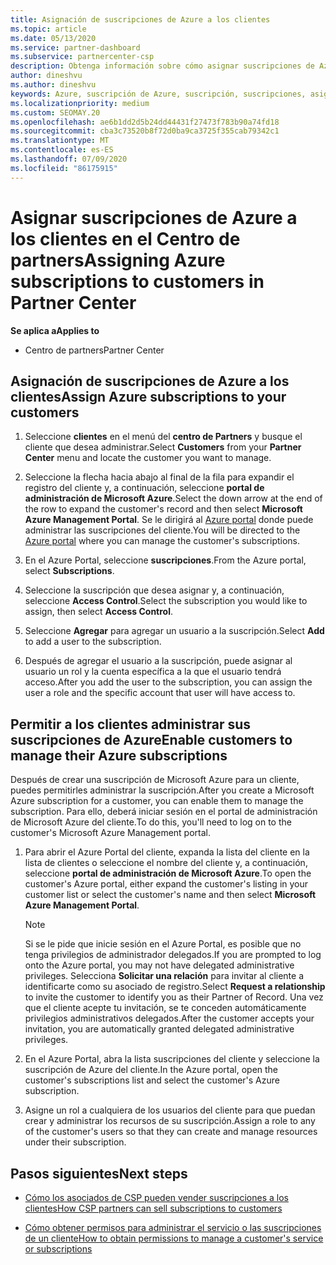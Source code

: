 ```yaml
---
title: Asignación de suscripciones de Azure a los clientes
ms.topic: article
ms.date: 05/13/2020
ms.service: partner-dashboard
ms.subservice: partnercenter-csp
description: Obtenga información sobre cómo asignar suscripciones de Azure a sus clientes en el centro de Partners y cómo permitir a los clientes administrar sus propias suscripciones.
author: dineshvu
ms.author: dineshvu
keywords: Azure, suscripción de Azure, suscripción, suscripciones, asignación de suscripción, administración de suscripciones de Azure
ms.localizationpriority: medium
ms.custom: SEOMAY.20
ms.openlocfilehash: ae6b1dd2d5b24dd44431f27473f783b90a74fd18
ms.sourcegitcommit: cba3c73520b8f72d0ba9ca3725f355cab79342c1
ms.translationtype: MT
ms.contentlocale: es-ES
ms.lasthandoff: 07/09/2020
ms.locfileid: "86175915"
---
```

# <a name="assigning-azure-subscriptions-to-customers-in-partner-center"></a><span data-ttu-id="9ba73-104">Asignar suscripciones de Azure a los clientes en el Centro de partners</span><span class="sxs-lookup"><span data-stu-id="9ba73-104">Assigning Azure subscriptions to customers in Partner Center</span></span>

<span data-ttu-id="9ba73-105">**Se aplica a**</span><span class="sxs-lookup"><span data-stu-id="9ba73-105">**Applies to**</span></span>

- <span data-ttu-id="9ba73-106">Centro de partners</span><span class="sxs-lookup"><span data-stu-id="9ba73-106">Partner Center</span></span>

## <a name="assign-azure-subscriptions-to-your-customers"></a><span data-ttu-id="9ba73-107">Asignación de suscripciones de Azure a los clientes</span><span class="sxs-lookup"><span data-stu-id="9ba73-107">Assign Azure subscriptions to your customers</span></span>

1. <span data-ttu-id="9ba73-108">Seleccione **clientes** en el menú del **centro de Partners** y busque el cliente que desea administrar.</span><span class="sxs-lookup"><span data-stu-id="9ba73-108">Select **Customers** from your **Partner Center** menu and locate the customer you want to manage.</span></span>

2. <span data-ttu-id="9ba73-109">Seleccione la flecha hacia abajo al final de la fila para expandir el registro del cliente y, a continuación, seleccione **portal de administración de Microsoft Azure**.</span><span class="sxs-lookup"><span data-stu-id="9ba73-109">Select the down arrow at the end of the row to expand the customer's record and then select **Microsoft Azure Management Portal**.</span></span> <span data-ttu-id="9ba73-110">Se le dirigirá al [Azure portal](https://portal.azure.com/) donde puede administrar las suscripciones del cliente.</span><span class="sxs-lookup"><span data-stu-id="9ba73-110">You will be directed to the [Azure portal](https://portal.azure.com/) where you can manage the customer's subscriptions.</span></span>

3. <span data-ttu-id="9ba73-111">En el Azure Portal, seleccione **suscripciones**.</span><span class="sxs-lookup"><span data-stu-id="9ba73-111">From the Azure portal, select **Subscriptions**.</span></span>

4. <span data-ttu-id="9ba73-112">Seleccione la suscripción que desea asignar y, a continuación, seleccione **Access Control**.</span><span class="sxs-lookup"><span data-stu-id="9ba73-112">Select the subscription you would like to assign, then select **Access Control**.</span></span>

5. <span data-ttu-id="9ba73-113">Seleccione **Agregar** para agregar un usuario a la suscripción.</span><span class="sxs-lookup"><span data-stu-id="9ba73-113">Select **Add** to add a user to the subscription.</span></span> 

6. <span data-ttu-id="9ba73-114">Después de agregar el usuario a la suscripción, puede asignar al usuario un rol y la cuenta específica a la que el usuario tendrá acceso.</span><span class="sxs-lookup"><span data-stu-id="9ba73-114">After you add the user to the subscription, you can assign the user a role and the specific account that user will have access to.</span></span>

## <a name="enable-customers-to-manage-their-azure-subscriptions"></a><span data-ttu-id="9ba73-115">Permitir a los clientes administrar sus suscripciones de Azure</span><span class="sxs-lookup"><span data-stu-id="9ba73-115">Enable customers to manage their Azure subscriptions</span></span>

<span data-ttu-id="9ba73-116">Después de crear una suscripción de Microsoft Azure para un cliente, puedes permitirles administrar la suscripción.</span><span class="sxs-lookup"><span data-stu-id="9ba73-116">After you create a Microsoft Azure subscription for a customer, you can enable them to manage the subscription.</span></span> <span data-ttu-id="9ba73-117">Para ello, deberá iniciar sesión en el portal de administración de Microsoft Azure del cliente.</span><span class="sxs-lookup"><span data-stu-id="9ba73-117">To do this, you'll need to log on to the customer's Microsoft Azure Management portal.</span></span> 

1. <span data-ttu-id="9ba73-118">Para abrir el Azure Portal del cliente, expanda la lista del cliente en la lista de clientes o seleccione el nombre del cliente y, a continuación, seleccione **portal de administración de Microsoft Azure**.</span><span class="sxs-lookup"><span data-stu-id="9ba73-118">To open the customer's Azure portal, either expand the customer's listing in your customer list or select the customer's name and then select **Microsoft Azure Management Portal**.</span></span>

   > [!NOTE]  
   > <span data-ttu-id="9ba73-119">Si se le pide que inicie sesión en el Azure Portal, es posible que no tenga privilegios de administrador delegados.</span><span class="sxs-lookup"><span data-stu-id="9ba73-119">If you are prompted to log onto the Azure portal, you may not have delegated administrative privileges.</span></span> <span data-ttu-id="9ba73-120">Selecciona **Solicitar una relación** para invitar al cliente a identificarte como su asociado de registro.</span><span class="sxs-lookup"><span data-stu-id="9ba73-120">Select **Request a relationship** to invite the customer to identify you as their Partner of Record.</span></span> <span data-ttu-id="9ba73-121">Una vez que el cliente acepte tu invitación, se te conceden automáticamente privilegios administrativos delegados.</span><span class="sxs-lookup"><span data-stu-id="9ba73-121">After the customer accepts your invitation, you are automatically granted delegated administrative privileges.</span></span>

2. <span data-ttu-id="9ba73-122">En el Azure Portal, abra la lista suscripciones del cliente y seleccione la suscripción de Azure del cliente.</span><span class="sxs-lookup"><span data-stu-id="9ba73-122">In the Azure portal, open the customer's subscriptions list and select the customer's Azure subscription.</span></span>

3. <span data-ttu-id="9ba73-123">Asigne un rol a cualquiera de los usuarios del cliente para que puedan crear y administrar los recursos de su suscripción.</span><span class="sxs-lookup"><span data-stu-id="9ba73-123">Assign a role to any of the customer's users so that they can create and manage resources under their subscription.</span></span>

## <a name="next-steps"></a><span data-ttu-id="9ba73-124">Pasos siguientes</span><span class="sxs-lookup"><span data-stu-id="9ba73-124">Next steps</span></span>

- [<span data-ttu-id="9ba73-125">Cómo los asociados de CSP pueden vender suscripciones a los clientes</span><span class="sxs-lookup"><span data-stu-id="9ba73-125">How CSP partners can sell subscriptions to customers</span></span>](customer-subscriptions.md)

- [<span data-ttu-id="9ba73-126">Cómo obtener permisos para administrar el servicio o las suscripciones de un cliente</span><span class="sxs-lookup"><span data-stu-id="9ba73-126">How to obtain permissions to manage a customer's service or subscriptions</span></span>](customers-revoke-admin-privileges.md)
